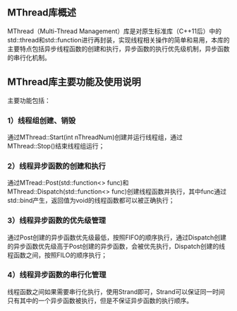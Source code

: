 ## MThread库概述
MThread（Multi-Thread Management）库是对原生标准库（C++11后）中的std::thread和std::function进行再封装，实现线程相关操作的简单和易用，本库的主要特点包括异步线程函数的创建和执行，异步函数的执行优先级机制，异步函数的串行化机制。

## MThread库主要功能及使用说明
主要功能包括： 
  ### 1）线程组创建、销毁
  通过MThread::Start(int nThreadNum)创建并运行线程组，通过MThread::Stop()结束线程组运行；
  ### 2）线程异步函数的创建和执行
  通过MTread::Post(std::function<> func)和MThread::Dispatch(std::function<> func)创建线程函数并执行，其中func通过std::bind产生，返回值为void的线程函数都可以被正确执行；
  ### 3）线程异步函数的优先级管理
  通过Post创建的异步函数优先级最低，按照FIFO的顺序执行，通过Dispatch创建的异步函数优先级高于Post创建的异步函数，会被优先执行，Dispatch创建的线程函数之间，按照FILO的顺序执行；
  ### 4）线程异步函数的串行化管理
  线程函数之间如果需要串行化执行，使用Strand即可，Strand可以保证同一时间只有其中的一个异步函数被执行，但是不保证异步函数的执行顺序。
